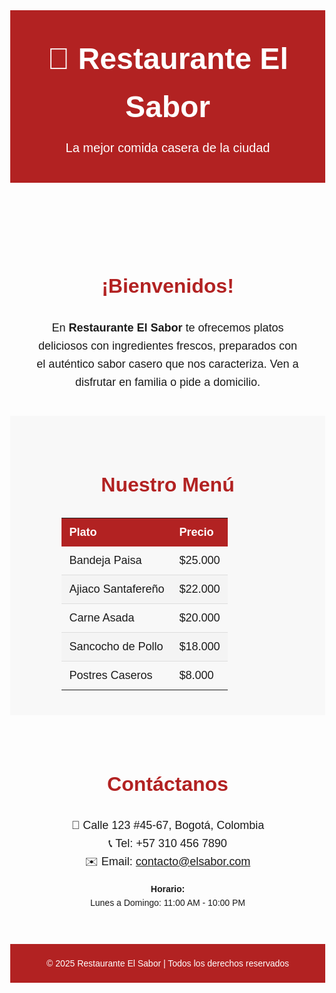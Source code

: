<!DOCTYPE html>
<html lang="es">
<head>
  <meta charset="UTF-8">
  <title>Restaurante El Sabor</title>
</head>
<body style="margin:0; font-family: Arial, sans-serif; line-height:1.6;">

  <!-- Encabezado -->
  <header style="background-color:#b22222; color:white; text-align:center; padding:40px;">
    <h1 style="margin:0; font-size:48px;">🍴 Restaurante El Sabor</h1>
    <p style="font-size:20px; margin:10px 0 0;">La mejor comida casera de la ciudad</p>
  </header>

  <!-- Sección de Bienvenida -->
  <section style="padding:40px; text-align:center;">
    <h2 style="color:#b22222; font-size:32px;">¡Bienvenidos!</h2>
    <p style="max-width:700px; margin:auto; font-size:18px;">
      En <strong>Restaurante El Sabor</strong> te ofrecemos platos deliciosos con ingredientes frescos, 
      preparados con el auténtico sabor casero que nos caracteriza. 
      Ven a disfrutar en familia o pide a domicilio.
    </p>
  </section>

  <!-- Menú -->
  <section style="background-color:#f8f8f8; padding:40px;">
    <h2 style="text-align:center; color:#b22222; font-size:32px;">Nuestro Menú</h2>
    <table style="width:80%; margin:auto; border-collapse:collapse; font-size:18px;">
      <tr style="background-color:#b22222; color:white;">
        <th style="padding:12px; text-align:left;">Plato</th>
        <th style="padding:12px; text-align:left;">Precio</th>
      </tr>
      <tr style="border-bottom:1px solid #ddd;">
        <td style="padding:12px;">Bandeja Paisa</td>
        <td style="padding:12px;">$25.000</td>
      </tr>
      <tr style="border-bottom:1px solid #ddd; background-color:#f4f4f4;">
        <td style="padding:12px;">Ajiaco Santafereño</td>
        <td style="padding:12px;">$22.000</td>
      </tr>
      <tr style="border-bottom:1px solid #ddd;">
        <td style="padding:12px;">Carne Asada</td>
        <td style="padding:12px;">$20.000</td>
      </tr>
      <tr style="border-bottom:1px solid #ddd; background-color:#f4f4f4;">
        <td style="padding:12px;">Sancocho de Pollo</td>
        <td style="padding:12px;">$18.000</td>
      </tr>
      <tr>
        <td style="padding:12px;">Postres Caseros</td>
        <td style="padding:12px;">$8.000</td>
      </tr>
    </table>
  </section>

  <!-- Contacto -->
  <section style="padding:40px; text-align:center;">
    <h2 style="color:#b22222; font-size:32px;">Contáctanos</h2>
    <p style="font-size:18px;">
      📍 Calle 123 #45-67, Bogotá, Colombia <br>
      📞 Tel: +57 310 456 7890 <br>
      ✉️ Email: <a href="mailto:contacto@elsabor.com">contacto@elsabor.com</a>
    </p>
    <p>
      <strong>Horario:</strong><br>
      Lunes a Domingo: 11:00 AM - 10:00 PM
    </p>
  </section>

  <!-- Pie de página -->
  <footer style="background-color:#b22222; color:white; text-align:center; padding:20px;">
    <p style="margin:0;">&copy; 2025 Restaurante El Sabor | Todos los derechos reservados</p>
  </footer>

</body>
</html>
